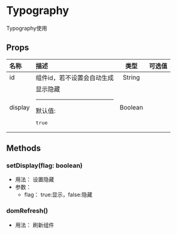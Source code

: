 # Typography


Typography使用

## Props


<div class="props">

| 名称    | 描述                                   |   类型  | 可选值 |
| :------ | :------------------------------------- | :-----: | :----- |
| id      | 组件id，若不设置会自动生成             |  String |        |
| display | 显示隐藏<hr>默认值:<br><pre>true</pre> | Boolean |        |

</div>



## Methods

### setDisplay(flag: boolean)
- 用法： 设置隐藏
- 参数：
	 - flag： true:显示，false:隐藏

### domRefresh()
- 用法： 刷新组件